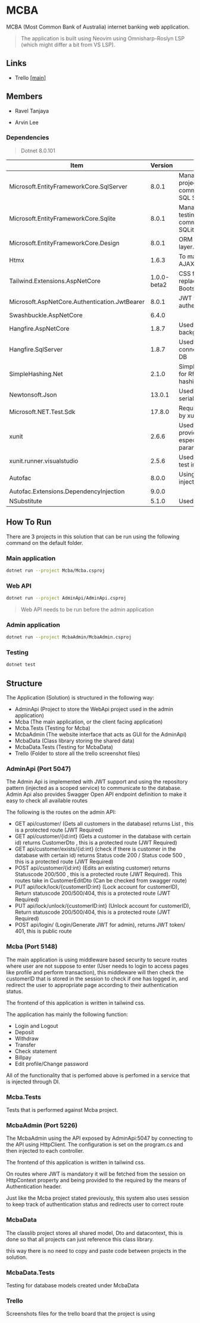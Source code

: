 # MCBA

MCBA (Most Common Bank of Australia) internet banking web application.

> The application is built using Neovim using Omnisharp-Roslyn LSP (which might differ a bit from VS LSP).

## Links

- Trello [[main]](https://github.com/rmit-wdt-summer-2024/s3937118-s3937114-a2/tree/main/Trello)

## Members

- Ravel Tanjaya

- Arvin Lee

### Dependencies

> Dotnet 8.0.101

| Item                                          | Version     | Description                                                                         |
| --------------------------------------------- | ----------- | ----------------------------------------------------------------------------------- |
| Microsoft.EntityFrameworkCore.SqlServer       | 8.0.1       | Manager used in all projects for communication with SQL Server DB.                  |
| Microsoft.EntityFrameworkCore.Sqlite          | 8.0.1       | Manager used mainly in testing for communication with SQLite DB.                    |
| Microsoft.EntityFrameworkCore.Design          | 8.0.1       | ORM for data access layer.                                                          |
| Htmx                                          | 1.6.3       | To make it easier to do AJAX request                                                |
| Tailwind.Extensions.AspNetCore                | 1.0.0-beta2 | CSS framework replacing the styling by Bootstrap.                                   |
| Microsoft.AspNetCore.Authentication.JwtBearer | 8.0.1       | JWT token for authentication.                                                       |
| Swashbuckle.AspNetCore                        | 6.4.0       |                                                                                     |
| Hangfire.AspNetCore                           | 1.8.7       | Used for a scheduled background service.                                            |
| Hangfire.SqlServer                            | 1.8.7       | Used by Hangfire to connect to SQL Server DB                                        |
| SimpleHashing.Net                             | 2.1.0       | Simple tool for Rfc2898DeriveBytes hashing password.                                |
| Newtonsoft.Json                               | 13.0.1      | Used for JSON serialization.                                                        |
| Microsoft.NET.Test.Sdk                        | 17.8.0      | Required in testing and by xunit                                                    |
| xunit                                         | 2.6.6       | Used for unit testing, providing a cleaner way especially for repetitive parameter. |
| xunit.runner.visualstudio                     | 2.5.6       | Used for running the test in IDE.                                                   |
| Autofac                                       | 8.0.0       | Using its dependency injection.                                                     |
| Autofac.Extensions.DependencyInjection        | 9.0.0       |                                                                                     |
| NSubstitute                                   | 5.1.0       | Used for mock testing.                                                              |

## How To Run

There are 3 projects in this solution that can be run using the following command on the default folder.

### Main application

```bash
dotnet run --project Mcba/Mcba.csproj
```

### Web API

```bash
dotnet run --project AdminApi/AdminApi.csproj
```

> Web API needs to be run before the admin application 

### Admin application

```bash
dotnet run --project McbaAdmin/McbaAdmin.csproj
```

### Testing

```bash
dotnet test
```

## Structure

The Application (Solution) is structured in the following way:

- AdminApi (Project to store the WebApi project used in the admin application)
- Mcba (The main application, or the client facing application)
- Mcba.Tests (Testing for Mcba)
- McbaAdmin (The website interface that acts as GUI for the AdminApi)
- McbaData (Class library storing the shared data)
- McbaData.Tests (Testing for McbaData)
- Trello (Folder to store all the trello screenshot files)

### AdminApi (Port 5047)

The Admin Api is implemented with JWT support and using the repository pattern (injected as a scoped service) to communicate to the database.
Admin Api also provides Swagger Open API endpoint definition to make it easy to check all available routes

The following is the routes on the admin API:

- GET api/customer/ (Gets all customers in the database) returns List<CustomerDto> , this is a protected route (JWT Required)
- GET api/customer/{id:int} (Gets a customer in the database with certain id) returns CustomerDto , this is a protected route (JWT Required)
- GET api/customer/exists/{id:int} (check if there is customer in the database with certain id) returns Status code 200 / Status code 500 , this is a protected route (JWT Required)
- POST api/customer/{id:int} (Edits an existing customer) returns Statuscode 200/500 , this is a protected route (JWT Required). This routes take in CustomerEditDto (Can be checked from swagger route)
- PUT api/lock/lock/{customerID:int} (Lock account for customerID), Return statuscode 200/500/404, this is a protected route (JWT Required)
- PUT api/lock/unlock/{customerID:int} (Unlock account for customerID), Return statuscode 200/500/404, this is a protected route (JWT Required)
- POST api/login/ (Login/Generate JWT for admin), returns JWT token/ 401, this is public route

### Mcba (Port 5148)

The main application is using middleware based security to secure routes where user are not suppose to enter (User needs to login to access pages like profile and perform transaction), this middleware will then check the customerID that is stored in the session to check if one has logged in, and redirect the user to appropriate page according to their authentication status.

The frontend of this application is written in tailwind css.

The application has mainly the following function:

- Login and Logout
- Deposit
- Withdraw
- Transfer
- Check statement
- Billpay
- Edit profile/Change password

All of the functionality that is perfomed above is perfomed in a service that is injected through DI.

### Mcba.Tests

Tests that is performed against Mcba project.

### McbaAdmin (Port 5226)

The McbaAdmin using the API exposed by AdminApi:5047 by connecting to the API using HttpClient. The configuration is set on the program.cs and then injected to each controller.

The frontend of this application is written in tailwind css.

On routes where JWT is mandatory it will be fetched from the session on HttpContext property and being provided to the required by the means of Authentication header.

Just like the Mcba project stated previously, this system also uses session to keep track of authentication status and redirects user to correct route

### McbaData

The classlib project stores all shared model, Dto and datacontext, this is done so that all projects can just reference this class library.

this way there is no need to copy and paste code between projects in the solution.

### McbaData.Tests

Testing for database models created under McbaData

### Trello

Screenshots files for the trello board that the project is using
